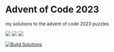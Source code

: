 # Advent of Code 2023

my solutions to the advent of code 2023 puzzles

![](https://img.shields.io/badge/day%20📅-13-blue)      ![](https://img.shields.io/badge/stars%20⭐-23-yellow)      ![](https://img.shields.io/badge/days%20completed-11-red)

[![Build Solutions](https://github.com/pns1123/advent_of_code_2023/actions/workflows/build_solution.yml/badge.svg)](https://github.com/pns1123/advent_of_code_2023/actions/workflows/build_solution.yml)
